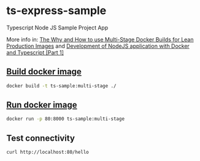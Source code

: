 # ts-express-sample
Typescript Node JS Sample Project App

More info in: [The Why and How to use Multi-Stage Docker Builds for Lean Production Images](https://medium.com/@ankit.wal/the-why-and-how-of-multi-stage-docker-build-with-typescript-example-bcadbce2686c) and 
[Development of NodeJS application with Docker and Typescript [Part 1]](https://medium.com/@VincentSchoener/development-with-docker-and-typescript-75956e1af4ca)

## [Build docker image](https://docs.docker.com/engine/reference/commandline/build/)

```bash
docker build -t ts-sample:multi-stage ./
```

## [Run docker image](https://docs.docker.com/engine/reference/commandline/run/)

```bash
docker run -p 80:8000 ts-sample:multi-stage
```

## Test connectivity

```bash
curl http://localhost:80/hello
```